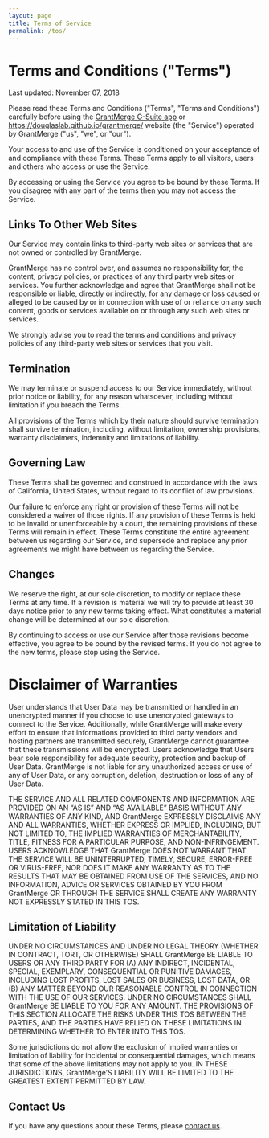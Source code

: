 ```yaml
---
layout: page
title: Terms of Service
permalink: /tos/
---
```



# Terms and Conditions ("Terms")


Last updated: November 07, 2018

Please read these Terms and Conditions ("Terms", "Terms and Conditions") carefully before using the [GrantMerge G-Suite app](https://chrome.google.com/webstore/detail/grantmerge/fcgpikfclacdnbkcndfofdbmnkolnoig) or https://douglaslab.github.io/grantmerge/ website (the "Service") operated by GrantMerge ("us", "we", or "our").

Your access to and use of the Service is conditioned on your acceptance of and compliance with these Terms. These Terms apply to all visitors, users and others who access or use the Service.

By accessing or using the Service you agree to be bound by these Terms. If you disagree with any part of the terms then you may not access the Service.


## Links To Other Web Sites

Our Service may contain links to third-party web sites or services that are not owned or controlled by GrantMerge.

GrantMerge has no control over, and assumes no responsibility for, the content, privacy policies, or practices of any third party web sites or services. You further acknowledge and agree that GrantMerge shall not be responsible or liable, directly or indirectly, for any damage or loss caused or alleged to be caused by or in connection with use of or reliance on any such content, goods or services available on or through any such web sites or services.

We strongly advise you to read the terms and conditions and privacy policies of any third-party web sites or services that you visit.


## Termination

We may terminate or suspend access to our Service immediately, without prior notice or liability, for any reason whatsoever, including without limitation if you breach the Terms.

All provisions of the Terms which by their nature should survive termination shall survive termination, including, without limitation, ownership provisions, warranty disclaimers, indemnity and limitations of liability.


## Governing Law

These Terms shall be governed and construed in accordance with the laws of California, United States, without regard to its conflict of law provisions.

Our failure to enforce any right or provision of these Terms will not be considered a waiver of those rights. If any provision of these Terms is held to be invalid or unenforceable by a court, the remaining provisions of these Terms will remain in effect. These Terms constitute the entire agreement between us regarding our Service, and supersede and replace any prior agreements we might have between us regarding the Service.


## Changes

We reserve the right, at our sole discretion, to modify or replace these Terms at any time. If a revision is material we will try to provide at least 30 days notice prior to any new terms taking effect. What constitutes a material change will be determined at our sole discretion.

By continuing to access or use our Service after those revisions become effective, you agree to be bound by the revised terms. If you do not agree to the new terms, please stop using the Service.


# Disclaimer of Warranties

User understands that User Data may be transmitted or handled in an unencrypted manner if you choose to use unencrypted gateways to connect to the Service. Additionally, while GrantMerge will make every effort to ensure that informations provided to third party vendors and hosting partners are transmitted securely, GrantMerge cannot guarantee that these transmissions will be encrypted. Users acknowledge that Users bear sole responsibility for adequate security, protection and backup of User Data. GrantMerge is not liable for any unauthorized access or use of any of User Data, or any corruption, deletion, destruction or loss of any of User Data.

THE SERVICE AND ALL RELATED COMPONENTS AND INFORMATION ARE PROVIDED ON AN “AS IS” AND “AS AVAILABLE” BASIS WITHOUT ANY WARRANTIES OF ANY KIND, AND GrantMerge EXPRESSLY DISCLAIMS ANY AND ALL WARRANTIES, WHETHER EXPRESS OR IMPLIED, INCLUDING, BUT NOT LIMITED TO, THE IMPLIED WARRANTIES OF MERCHANTABILITY, TITLE, FITNESS FOR A PARTICULAR PURPOSE, AND NON-INFRINGEMENT. USERS ACKNOWLEDGE THAT GrantMerge DOES NOT WARRANT THAT THE SERVICE WILL BE UNINTERRUPTED, TIMELY, SECURE, ERROR-FREE OR VIRUS-FREE, NOR DOES IT MAKE ANY WARRANTY AS TO THE RESULTS THAT MAY BE OBTAINED FROM USE OF THE SERVICES, AND NO INFORMATION, ADVICE OR SERVICES OBTAINED BY YOU FROM GrantMerge OR THROUGH THE SERVICE SHALL CREATE ANY WARRANTY NOT EXPRESSLY STATED IN THIS TOS.


## Limitation of Liability

UNDER NO CIRCUMSTANCES AND UNDER NO LEGAL THEORY (WHETHER IN CONTRACT, TORT, OR OTHERWISE) SHALL GrantMerge BE LIABLE TO USERS OR ANY THIRD PARTY FOR (A) ANY INDIRECT, INCIDENTAL, SPECIAL, EXEMPLARY, CONSEQUENTIAL OR PUNITIVE DAMAGES, INCLUDING LOST PROFITS, LOST SALES OR BUSINESS, LOST DATA, OR (B) ANY MATTER BEYOND OUR REASONABLE CONTROL IN CONNECTION WITH THE USE OF OUR SERVICES. UNDER NO CIRCUMSTANCES SHALL GrantMerge BE LIABLE TO YOU FOR ANY AMOUNT. THE PROVISIONS OF THIS SECTION ALLOCATE THE RISKS UNDER THIS TOS BETWEEN THE PARTIES, AND THE PARTIES HAVE RELIED ON THESE LIMITATIONS IN DETERMINING WHETHER TO ENTER INTO THIS TOS.

Some jurisdictions do not allow the exclusion of implied warranties or limitation of liability for incidental or consequential damages, which means that some of the above limitations may not apply to you. IN THESE JURISDICTIONS, GrantMerge’S LIABILITY WILL BE LIMITED TO THE GREATEST EXTENT PERMITTED BY LAW.


## Contact Us

If you have any questions about these Terms, please [contact us](http://bionano.ucsf.edu/contact).

